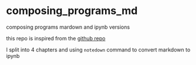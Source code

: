 # composing_programs_md
 composing programs mardown and ipynb versions



this repo is inspired from the [github repo](https://github.com/shopnilsazal/sicp-python3)

I split into 4 chapters and using `notedown` command to convert markdown to ipynb



